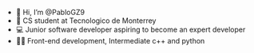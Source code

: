 - 👋 Hi, I’m @PabloGZ9
- 👀 CS student at Tecnologico de Monterrey
- 💻 Junior software developer aspiring to become an expert developer
- 👨‍💻 Front-end development, Intermediate c++ and python

<!---
PabloGZ9/PabloGZ9 is a ✨ special ✨ repository because its `README.md` (this file) appears on your GitHub profile.
You can click the Preview link to take a look at your changes.
--->
